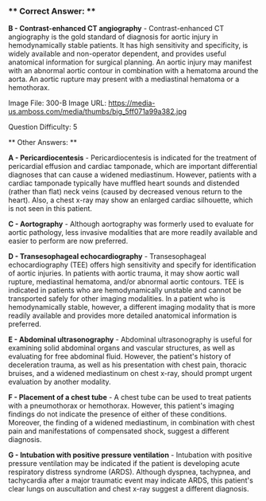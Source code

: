 ### ** Correct Answer: **

**B - Contrast-enhanced CT angiography** - Contrast-enhanced CT angiography is the gold standard of diagnosis for aortic injury in hemodynamically stable patients. It has high sensitivity and specificity, is widely available and non-operator dependent, and provides useful anatomical information for surgical planning. An aortic injury may manifest with an abnormal aortic contour in combination with a hematoma around the aorta. An aortic rupture may present with a mediastinal hematoma or a hemothorax.

Image File: 300-B
Image URL: https://media-us.amboss.com/media/thumbs/big_5ff071a99a382.jpg

Question Difficulty: 5

** Other Answers: **

**A - Pericardiocentesis** - Pericardiocentesis is indicated for the treatment of pericardial effusion and cardiac tamponade, which are important differential diagnoses that can cause a widened mediastinum. However, patients with a cardiac tamponade typically have muffled heart sounds and distended (rather than flat) neck veins (caused by decreased venous return to the heart). Also, a chest x-ray may show an enlarged cardiac silhouette, which is not seen in this patient.

**C - Aortography** - Although aortography was formerly used to evaluate for aortic pathology, less invasive modalities that are more readily available and easier to perform are now preferred.

**D - Transesophageal echocardiography** - Transesophageal echocardiography (TEE) offers high sensitivity and specify for identification of aortic injuries. In patients with aortic trauma, it may show aortic wall rupture, mediastinal hematoma, and/or abnormal aortic contours. TEE is indicated in patients who are hemodynamically unstable and cannot be transported safely for other imaging modalities. In a patient who is hemodynamically stable, however, a different imaging modality that is more readily available and provides more detailed anatomical information is preferred.

**E - Abdominal ultrasonography** - Abdominal ultrasonography is useful for examining solid abdominal organs and vascular structures, as well as evaluating for free abdominal fluid. However, the patient's history of deceleration trauma, as well as his presentation with chest pain, thoracic bruises, and a widened mediastinum on chest x-ray, should prompt urgent evaluation by another modality.

**F - Placement of a chest tube** - A chest tube can be used to treat patients with a pneumothorax or hemothorax. However, this patient's imaging findings do not indicate the presence of either of these conditions. Moreover, the finding of a widened mediastinum, in combination with chest pain and manifestations of compensated shock, suggest a different diagnosis.

**G - Intubation with positive pressure ventilation** - Intubation with positive pressure ventilation may be indicated if the patient is developing acute respiratory distress syndrome (ARDS). Although dyspnea, tachypnea, and tachycardia after a major traumatic event may indicate ARDS, this patient's clear lungs on auscultation and chest x-ray suggest a different diagnosis.

